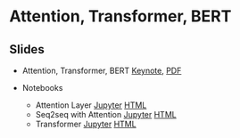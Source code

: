 # Attention, Transformer, BERT

## Slides

* Attention, Transformer, BERT
  [Keynote](../../slides/4_25/24-Attention.key),
  [PDF](../../slides/4_25/24-Attention.pdf)

* Notebooks
  - Attention Layer [Jupyter](../../slides/4_25/attention.ipynb)
    [HTML](https://nbviewer.jupyter.org/url/courses.d2l.ai/berkeley-stat-157/slides/4_25/attention.ipynb)
  - Seq2seq with Attention [Jupyter](../../slides/4_25/seq2seq-attention.ipynb)
    [HTML](https://nbviewer.jupyter.org/url/courses.d2l.ai/berkeley-stat-157/slides/4_25/seq2seq-attention.ipynb)
  - Transformer [Jupyter](../../slides/4_25/transformer.ipynb)
    [HTML](https://nbviewer.jupyter.org/url/courses.d2l.ai/berkeley-stat-157/slides/4_25/transformer.ipynb)
